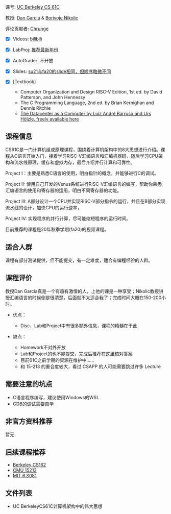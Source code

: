 课号: [UC Berkeley CS 61C](https://cs61c.org/su21/)

教授: [Dan Garcia](https://www2.eecs.berkeley.edu/Faculty/Homepages/garcia.html) & [Borivoje Nikolic](https://people.eecs.berkeley.edu/~bora/)

评论贡献者: [Chrunge](https://github.com/Chrunge)

- [X] Videos: [bilibili](https://www.bilibili.com/video/BV1jy4y1E7AY)

- [X] LabProj: [推荐最新年份](https://github.com/61c-teach)

- [X] AutoGrader: 不开放

- [X] Slides: [su21与fa20的slide相同，但顺序略微不同](https://cs61c.org/su21/)

- [X] [Textbook]
  - Computer Organization and Design RISC-V Edition, 1st ed. by David Patterson, and John Hennessy
  - The C Programming Language, 2nd ed. by Brian Kernighan and Dennis Ritchie
  - [The Datacenter as a Computer by Luiz André Barroso and Urs Hölzle, freely available here](https://inst.eecs.berkeley.edu/~cs61c/resources/WSCBarrosoHolzle.pdf)

## 课程信息

CS61C是一门计算机组成原理课程，围绕着计算机架构中的8大思想进行介绍。课程从C语言开始入门，接着学习RISC-V汇编语言和汇编机器码，随后学习CPU架构和流水线原理，缓存和虚拟内存，最后介绍并行计算和可靠性。

Project I：主要是熟悉C语言的使用，明白指针的概念，并能够进行C的调试。

Project II: 使用自己开发的Venus系统进行RISC-V汇编语言的编写，帮助你熟悉汇编语言的使用和寄存器的运用，明白不同寄存器的功能。

Project III: A部分设计一个CPU并实现RISC-V部分指令的运行，并且在B部分实现流水线的设计，加快CPU的运行速率，

Project IV: 实现程序的并行计算，尽可能缩短程序的运行时间。

目前推荐的课程是20年秋季学期(fa20)的视频课程。

## 适合人群

课程有部分测试提供，但不能提交，有一定难度，适合有编程经验的人群。

## 课程评价

教授Dan Garcia真是一个有趣有激情的人，上他的课是一种享受；Nikolic教授讲授汇编语言的时候倒是很清楚，后面就不太适合我了；完成时间大概在150-200小时。

- 优点：
  - Disc、Lab和Project中有很多额外信息，课程的精髓在于此

- 缺点：
  - Homework不对外开放
  - Lab和Project的也不能提交，完成后推荐在[这里](https://github.com/PKUFlyingPig/CS61C-summer20)核对答案
  - 目前61C之前学期的资源在维护中......
  - 和 15-213 的重合度较大，看过 CSAPP 的人可能需要跳过许多 Lecture

## 需要注意的坑点

- C语言程序编写，建议使用Windows的WSL
- GDB的调试需要自学

## 非官方资料推荐

暂无

## 后续课程推荐

- [Berkeley CS162](https://cs162.org)
- [CMU 15213](https://conanhujinming.github.io/comments-for-awesome-courses/%E6%93%8D%E4%BD%9C%E7%B3%BB%E7%BB%9F/CMU15213%E8%AE%A1%E7%AE%97%E6%9C%BA%E7%B3%BB%E7%BB%9F%E5%AF%BC%E8%AE%BA/)
- [MIT 6.S081](https://conanhujinming.github.io/comments-for-awesome-courses/%E6%93%8D%E4%BD%9C%E7%B3%BB%E7%BB%9F/MIT6.S081%E6%93%8D%E4%BD%9C%E7%B3%BB%E7%BB%9F%E5%AF%BC%E8%AE%BA/)


## 文件列表

- UC BerkeleyCS61C计算机架构中的伟大思想
